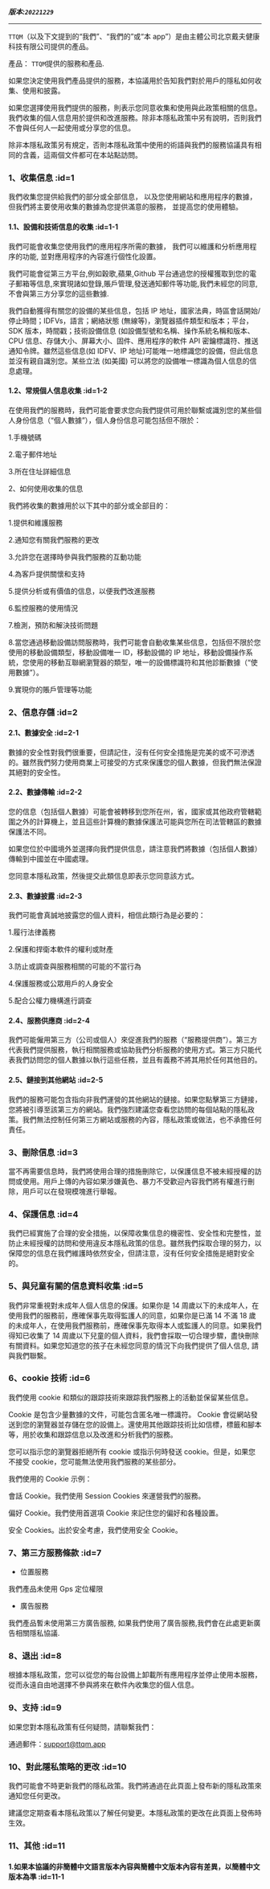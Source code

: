 **_版本:`20221229`_**

---

`TTQM`（以及下文提到的“我們”、“我們的”或“本 app”）是由主體公司北京戴夫健康科技有限公司提供的產品。

產品： `TTQM`提供的服務和產品.

如果您決定使用我們產品提供的服務，本協議用於告知我們對於用戶的隱私如何收集、使用和披露。

如果您選擇使用我們提供的服務，則表示您同意收集和使用與此政策相關的信息。我們收集的個人信息用於提供和改進服務。除非本隱私政策中另有說明，否則我們不會與任何人一起使用或分享您的信息。

除非本隱私政策另有規定，否則本隱私政策中使用的術語與我們的服務協議具有相同的含義，這兩個文件都可在本站點訪問。

### 1、收集信息 :id=1

我們收集您提供給我們的部分或全部信息， 以及您使用網站和應用程序的數據， 但我們將主要使用收集的數據為您提供滿意的服務， 並提高您的使用體驗。

#### 1.1、設備和技術信息的收集 :id=1-1

我們可能會收集您使用我們的應用程序所需的數據， 我們可以維護和分析應用程序的功能, 並對應用程序的內容進行個性化設置。

我們可能會從第三方平台,例如穀歌,蘋果,Github 平台通過您的授權獲取到您的電子郵箱等信息,來實現諸如登錄,賬戶管理,發送通知郵件等功能,我們未經您的同意,不會與第三方分享您的這些數據.

我們自動獲得有關您的設備的某些信息，包括 IP 地址，國家法典，時區會話開始/停止時間；IDFVs，語言；網絡狀態 (無線等)，瀏覽器插件類型和版本；平台，SDK 版本，時間戳；技術設備信息 (如設備型號和名稱、操作系統名稱和版本、CPU 信息、存儲大小、屏幕大小、固件、應用程序的軟件 API 密鑰標識符、推送通知令牌。雖然這些信息(如 IDFV、IP 地址)可能唯一地標識您的設備，但此信息並沒有親自識別您。某些立法 (如美國) 可以將您的設備唯一標識為個人信息的信息處理。

#### 1.2、常規個人信息收集 :id=1-2

在使用我們的服務時，我們可能會要求您向我們提供可用於聯繫或識別您的某些個人身份信息（“個人數據”），個人身份信息可能包括但不限於：

1.手機號碼

2.電子郵件地址

3.所在住址詳細信息

2、如何使用收集的信息

我們將收集的數據用於以下其中的部分或全部目的：

1.提供和維護服務

2.通知您有關我們服務的更改

3.允許您在選擇時參與我們服務的互動功能

4.為客戶提供關懷和支持

5.提供分析或有價值的信息，以便我們改進服務

6.監控服務的使用情況

7.檢測，預防和解決技術問題

8.當您通過移動設備訪問服務時，我們可能會自動收集某些信息，包括但不限於您使用的移動設備類型，移動設備唯一 ID，移動設備的 IP 地址，移動設備操作系統，您使用的移動互聯網瀏覽器的類型，唯一的設備標識符和其他診斷數據（“使用數據”）。

9.實現你的賬戶管理等功能

### 2、信息存儲 :id=2

#### 2.1、數據安全 :id=2-1

數據的安全性對我們很重要，但請記住，沒有任何安全措施是完美的或不可滲透的。雖然我們努力使用商業上可接受的方式來保護您的個人數據，但我們無法保證其絕對的安全性。

#### 2.2、數據傳輸 :id=2-2

您的信息（包括個人數據）可能會被轉移到您所在州，省，國家或其他政府管轄範圍之外的計算機上，並且這些計算機的數據保護法可能與您所在司法管轄區的數據保護法不同。

如果您位於中國境外並選擇向我們提供信息，請注意我們將數據（包括個人數據）傳輸到中國並在中國處理。

您同意本隱私政策，然後提交此類信息即表示您同意該方式。

#### 2.3、數據披露 :id=2-3

我們可能會真誠地披露您的個人資料，相信此類行為是必要的：

1.履行法律義務

2.保護和捍衛本軟件的權利或財產

3.防止或調查與服務相關的可能的不當行為

4.保護服務或公眾用戶的人身安全

5.配合公權力機構進行調查

#### 2.4、服務供應商 :id=2-4

我們可能僱用第三方（公司或個人）來促進我們的服務（“服務提供商”）。第三方代表我們提供服務，執行相關服務或協助我們分析服務的使用方式。第三方只能代表我們訪問您的個人數據以執行這些任務，並且有義務不將其用於任何其他目的。

#### 2.5、鏈接到其他網站 :id=2-5

我們的服務可能包含指向非我們運營的其他網站的鏈接。如果您點擊第三方鏈接，您將被引導至該第三方的網站。我們強烈建議您查看您訪問的每個站點的隱私政策。我們無法控制任何第三方網站或服務的內容，隱私政策或做法，也不承擔任何責任。

### 3、刪除信息 :id=3

當不再需要信息時，我們將使用合理的措施刪除它，以保護信息不被未經授權的訪問或使用。用戶上傳的內容如果涉嫌黃色、暴力不受歡迎內容我們將有權進行刪除，用戶可以在發現模塊進行舉報。

### 4、保護信息 :id=4

我們已經實施了合理的安全措施，以保障收集信息的機密性、安全性和完整性，並防止未經授權的訪問和使用違反本隱私政策的信息。雖然我們採取合理的努力，以保障您的信息在我們維護時依然安全，但請注意，沒有任何安全措施是絕對安全的。

### 5、與兒童有關的信息資料收集 :id=5

我們非常重視對未成年人個人信息的保護。如果你是 14 周歲以下的未成年人，在使用我們的服務前，應確保事先取得監護人的同意，如果你是已滿 14 不滿 18 歲的未成年人，在使用我們服務前，應確保事先取得本人或監護人的同意。如果我們得知已收集了 14 周歲以下兒童的個人資料，我們會採取一切合理步驟，盡快刪除有關資料。如果您知道您的孩子在未經您同意的情況下向我們提供了個人信息, 請與我們聯繫。

### 6、cookie 技術 :id=6

我們使用 cookie 和類似的跟踪技術來跟踪我們服務上的活動並保留某些信息。

Cookie 是包含少量數據的文件，可能包含匿名唯一標識符。 Cookie 會從網站發送到您的瀏覽器並存儲在您的設備上。還使用其他跟踪技術比如信標，標籤和腳本等，用於收集和跟踪信息以及改進和分析我們的服務。

您可以指示您的瀏覽器拒絕所有 cookie 或指示何時發送 cookie。但是，如果您不接受 cookie，您可能無法使用我們服務的某些部分。

我們使用的 Cookie 示例：

會話 Cookie。我們使用 Session Cookies 來運營我們的服務。

偏好 Cookie。我們使用首選項 Cookie 來記住您的偏好和各種設置。

安全 Cookies。出於安全考慮，我們使用安全 Cookie。

### 7、第三方服務條款 :id=7

- 位置服務

我們產品未使用 Gps 定位權限

- 廣告服務

我們產品暫未使用第三方廣告服務, 如果我們使用了廣告服務,我們會在此處更新廣告相關隱私協議.

### 8、退出 :id=8

根據本隱私政策，您可以從您的每台設備上卸載所有應用程序並停止使用本服務，從而永遠自由地選擇不參與將來在軟件內收集您的個人信息。

### 9、支持 :id=9

如果您對本隱私政策有任何疑問，請聯繫我們：

通過郵件：[support@ttqm.app](mailto:consumer-service@yuanzhibang.com)

### 10、對此隱私策略的更改 :id=10

我們可能會不時更新我們的隱私政策。我們將通過在此頁面上發布新的隱私政策來通知您任何更改。

建議您定期查看本隱私政策以了解任何變更。本隱私政策的更改在此頁面上發佈時生效。

### 11、其他 :id=11

#### 1.如果本協議的非簡體中文語言版本內容與簡體中文版本內容有差異，以簡體中文版本為準 :id=11-1
